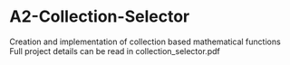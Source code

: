 # A2-Collection-Selector
Creation and implementation of collection based mathematical functions  
Full project details can be read in collection_selector.pdf
